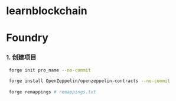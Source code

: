 # learnblockchain

# Foundry

### 1. 创建项目
```sh 
 forge init pro_name --no-commit
 
 forge install OpenZeppelin/openzeppelin-contracts --no-commit
 
 forge remappings # remappings.txt
```
